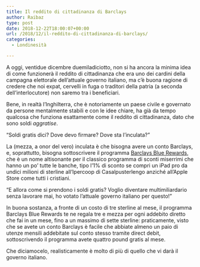 ```yaml
---
title: Il reddito di cittadinanza di Barclays
author: Raibaz
type: post
date: 2018-12-22T18:00:07+00:00
url: /2018/12/il-reddito-di-cittadinanza-di-barclays/
categories:
  - Londinesità

---
```

A oggi, ventidue dicembre duemiladiciotto, non si ha ancora la minima idea di come funzionerà il reddito di cittadinanza che era uno dei cardini della campagna elettorale dell&#8217;attuale governo italiano, ma c&#8217;è buona ragione di credere che noi expat, cervelli in fuga o traditori della patria (a seconda dell&#8217;interlocutore) non saremo tra i beneficiari.

Bene, in realtà l&#8217;Inghilterra, che è notoriamente un paese civile e governato da persone mentalmente stabili e con le idee chiare, ha già da tempo qualcosa che funziona esattamente come il reddito di cittadinanza, dato che sono soldi _aggratise_.

&#8220;Soldi gratis dici? Dove devo firmare? Dove sta l&#8217;inculata?&#8221;

La (mezza, a onor del vero) inculata è che bisogna avere un conto Barclays, e, soprattutto, bisogna sottoscrivere il programma [Barclays Blue Rewards,][1] che è un nome altisonante per il classico programma di sconti miserrimi che hanno un po&#8217; tutte le banche, tipo l&#8217;1% di sconto se compri un iPad pro da undici milioni di sterline all&#8217;Ipercoop di Casalpusterlengo anziché all&#8217;Apple Store come tutti i cristiani.

&#8220;E allora come si prendono i soldi gratis? Voglio diventare multimiliardario senza lavorare mai, ho votato l&#8217;attuale governo italiano per questo!&#8221;

In buona sostanza, a fronte di un costo di tre sterline al mese, il programma Barclays Blue Rewards te ne regala tre e mezza per ogni addebito diretto che fai in un mese, fino a un massimo di sette sterline: praticamente, visto che se avete un conto Barclays è facile che abbiate almeno un paio di utenze mensili addebitate sul conto stesso tramite direct debit, sottoscrivendo il programma avete quattro pound gratis al mese.

Che diciamocelo, realisticamente è molto di più di quello che vi darà il governo italiano.

 [1]: https://www.barclays.co.uk/current-accounts/blue-rewards/